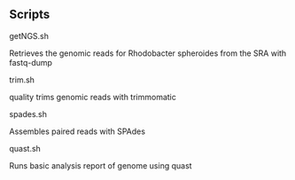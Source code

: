 ## Scripts

getNGS.sh

Retrieves the genomic reads for Rhodobacter spheroides from the SRA with fastq-dump


trim.sh

quality trims genomic reads with trimmomatic


spades.sh

Assembles paired reads with SPAdes


quast.sh

Runs basic analysis report of genome using quast 
